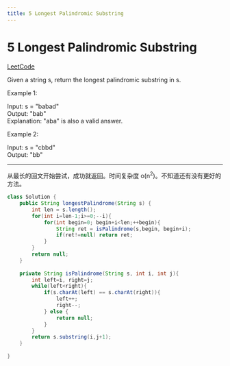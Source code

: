 ```yaml
---
title: 5 Longest Palindromic Substring
---
```


# 5 Longest Palindromic Substring

[LeetCode](https://leetcode.com/problems/longest-palindromic-substring/)

Given a string s, return the longest palindromic substring in s.

Example 1:

Input: s = "babad"  
Output: "bab"  
Explanation: "aba" is also a valid answer.  

Example 2:

Input: s = "cbbd"  
Output: "bb"  

---

从最长的回文开始尝试，成功就返回。时间复杂度 o(n<sup>2</sup>)。不知道还有没有更好的方法。


```java
class Solution {
    public String longestPalindrome(String s) {
        int len = s.length();
        for(int i=len-1;i>=0;--i){
            for(int begin=0; begin+i<len;++begin){
                String ret = isPalindrome(s,begin, begin+i);
                if(ret!=null) return ret;
            }
        }
        return null;
    }
    
    private String isPalindrome(String s, int i, int j){
        int left=i, right=j;
        while(left<right){
            if(s.charAt(left) == s.charAt(right)){
                left++;
                right--;
            } else {
                return null;
            }
        }
        return s.substring(i,j+1);
    }
    
}
```